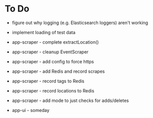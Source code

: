 # To Do

* figure out why logging (e.g. Elasticsearch loggers) aren't working
* implement loading of test data

* app-scraper - complete extractLocation()
* app-scraper - cleanup EventScraper
* app-scraper - add config to force https

* app-scraper - add Redis and record scrapes
* app-scraper - record tags to Redis
* app-scraper - record locations to Redis

* app-scraper - add mode to just checks for adds/deletes

* app-ui - someday

